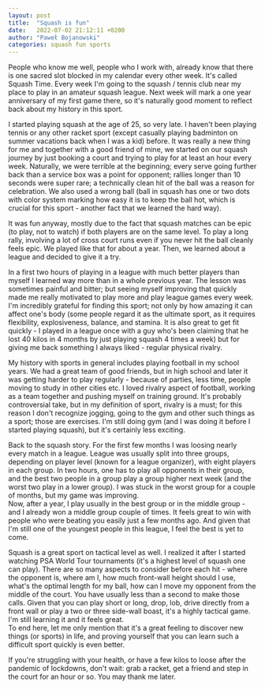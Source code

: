 ```yaml
---
layout: post
title:  "Squash is fun"
date:   2022-07-02 21:12:11 +0200
author: "Paweł Bojanowski"
categories: squash fun sports
---
```


People who know me well, people who I work with, already know that there is one sacred slot blocked in my calendar every other week. It's called Squash Time. Every week I'm going to the squash / tennis club near my place to play in an amateur squash league. Next week will mark a one year anniversary of my first game there, so it's naturally good moment to reflect back about my history in this sport.  

I started playing squash at the age of 25, so very late. I haven't been playing tennis or any other racket sport (except casually playing badminton on summer vacations back when I was a kid) before. It was really a new thing for me and together with a good friend of mine, we started on our squash journey by just booking a court and trying to play for at least an hour every week. Naturally, we were terrible at the beginning; every serve going further back than a service box was a point for opponent; rallies longer than 10 seconds were super rare; a technically clean hit of the ball was a reason for celebration. We also used a wrong ball (ball in squash has one or two dots with color system marking how easy it is to keep the ball hot, which is crucial for this sport - another fact that we learned the hard way).  

It was fun anyway, mostly due to the fact that squash matches can be epic (to play, not to watch) if both players are on the same level. To play a long rally, involving a lot of cross court runs even if you never hit the ball cleanly feels epic. We played like that for about a year. Then, we learned about a league and decided to give it a try.  

In a first two hours of playing in a league with much better players than myself I learned way more than in a whole previous year. The lesson was sometimes painful and bitter; but seeing myself improving that quickly made me really motivated to play more and play league games every week.  
I'm incredibly grateful for finding this sport; not only by how amazing it can affect one's body (some people regard it as the ultimate sport, as it requires flexibility, explosiveness, balance, and stamina. It is also great to get fit quickly - I played in a league once with a guy who's been claiming that he lost 40 kilos in 4 months by just playing squash 4 times a week) but for giving me back something I always liked - regular physical rivalry.  

My history with sports in general includes playing football in my school years. We had a great team of good friends, but in high school and later it was getting harder to play regularly - because of parties, less time, people moving to study in other cities etc. I loved rivalry aspect of football, working as a team together and pushing myself on training ground. It's probably controversial take, but in my definition of sport, rivalry is a must; for this reason I don't recognize jogging, going to the gym and other such things as a sport; those are exercises. I'm still doing gym (and I was doing it before I started playing squash), but it's certainly less exciting.  

Back to the squash story. For the first few months I was loosing nearly every match in a league. League was usually split into three groups, depending on player level (known for a league organizer), with eight players in each group. In two hours, one has to play all opponents in their group, and the best two people in a group play a group higher next week (and the worst two play in a lower group). I was stuck in the worst group for a couple of months, but my game was improving.  
Now, after a year, I play usually in the best group or in the middle group - and I already won a middle group couple of times. It feels great to win with people who were beating you easily just a few months ago. And given that I'm still one of the youngest people in this league, I feel the best is yet to come.  

Squash is a great sport on tactical level as well. I realized it after I started watching PSA World Tour tournaments (it's a highest level of squash one can play). There are so many aspects to consider before each hit - where the opponent is, where am I, how much front-wall height should I use, what's the optimal length for my ball, how can I move my opponent from the middle of the court. You have usually less than a second to make those calls. Given that you can play short or long, drop, lob, drive directly from a front wall or play a two or three side-wall boast, it's a highly tactical game. I'm still learning it and it feels great.  
To end here, let me only mention that it's a great feeling to discover new things (or sports) in life, and proving yourself that you can learn such a difficult sport quickly is even better.  

If you're struggling with your health, or have a few kilos to loose after the pandemic of lockdowns, don't wait: grab a racket, get a friend and step in the court for an hour or so. You may thank me later.  
